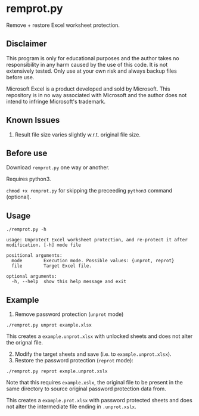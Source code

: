# remprot.py
Remove + restore Excel worksheet protection.

## Disclaimer

This program is only for educational purposes and the author takes no responsibility in any harm caused by the use of this code. It is not extensively tested. Only use at your own risk and always backup files before use.

Microsoft Excel is a product developed and sold by Microsoft. This repository is in no way associated with Microsoft and the author does not intend to infringe Microsoft's trademark.

## Known Issues

1. Result file size varies slightly w.r.t. original file size.


## Before use
Download `remprot.py` one way or another.

Requires python3.

`chmod +x remprot.py` for skipping the preceeding `python3` command (optional). 

## Usage

`./remprot.py -h`

```
usage: Unprotect Excel worksheet protection, and re-protect it after modification. [-h] mode file

positional arguments:
  mode        Execution mode. Possible values: {unprot, reprot}
  file        Target Excel file.

optional arguments:
  -h, --help  show this help message and exit
  ```

## Example

1. Remove password protection (`unprot` mode)

`./remprot.py unprot example.xlsx`

This creates a `example.unprot.xlsx` with unlocked sheets and does not alter the orignal file.

2. Modify the target sheets and save (i.e. to `example.unprot.xlsx`).
3. Restore the password protection (`reprot` mode):

`./remprot.py reprot exmple.unprot.xslx`

Note that this requires `example.xslx`, the original file to be present in the same directory to source original password protection data from.

This creates a `example.prot.xlsx` with password protected sheets and does not alter the intermediate file ending in `.unprot.xslx`.